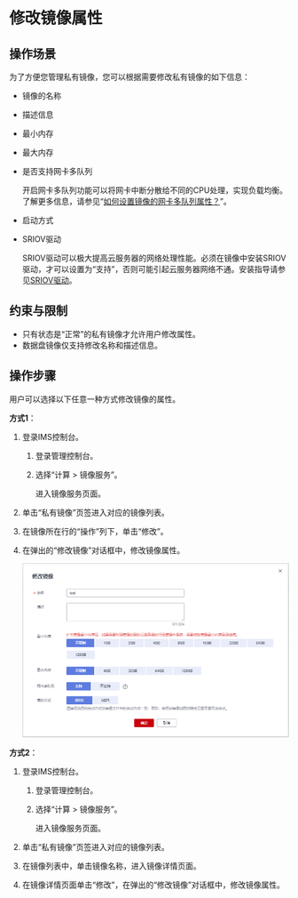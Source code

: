 # 修改镜像属性<a name="ims_01_0301"></a>

## 操作场景<a name="section995317518571"></a>

为了方便您管理私有镜像，您可以根据需要修改私有镜像的如下信息：

-   镜像的名称
-   描述信息
-   最小内存
-   最大内存
-   是否支持网卡多队列

    开启网卡多队列功能可以将网卡中断分散给不同的CPU处理，实现负载均衡。了解更多信息，请参见“[如何设置镜像的网卡多队列属性？](https://support.huaweicloud.com/ims_faq/ims_faq_0030.html)”。

-   启动方式
-   SRIOV驱动

    SRIOV驱动可以极大提高云服务器的网络处理性能。必须在镜像中安装SRIOV驱动，才可以设置为“支持”，否则可能引起云服务器网络不通。安装指导请参见[SRIOV驱动](安装Linux特殊驱动.md#section94756508515)。


## 约束与限制<a name="section178221843510"></a>

-   只有状态是“正常”的私有镜像才允许用户修改属性。
-   数据盘镜像仅支持修改名称和描述信息。

## 操作步骤<a name="zh-cn_topic_0029124501_section3809703103253"></a>

用户可以选择以下任意一种方式修改镜像的属性。

**方式1**：

1.  登录IMS控制台。
    1.  登录管理控制台。
    2.  选择“计算 \> 镜像服务”。

        进入镜像服务页面。

2.  单击“私有镜像”页签进入对应的镜像列表。
3.  在镜像所在行的“操作”列下，单击“修改”。
4.  在弹出的“修改镜像”对话框中，修改镜像属性。

    ![](figures/zh-cn_image_0000001421237742.png)


**方式2**：

1.  登录IMS控制台。
    1.  登录管理控制台。
    2.  选择“计算 \> 镜像服务”。

        进入镜像服务页面。

2.  单击“私有镜像”页签进入对应的镜像列表。
3.  在镜像列表中，单击镜像名称，进入镜像详情页面。
4.  在镜像详情页面单击“修改”，在弹出的“修改镜像”对话框中，修改镜像属性。

